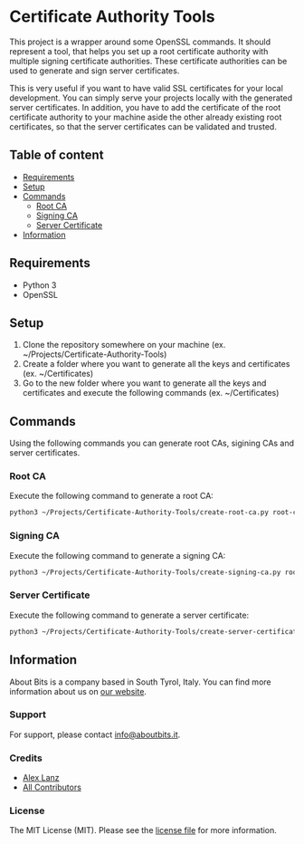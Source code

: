 Certificate Authority Tools
===========================

This project is a wrapper around some OpenSSL commands. It should represent a tool, that helps you set up a root certificate authority with multiple signing certificate authorities. These certificate authorities can be used to generate and sign server certificates.

This is very useful if you want to have valid SSL certificates for your local development. You can simply serve your projects locally with the generated server certificates. In addition, you have to add the certificate of the root certificate authority to your machine aside the other already existing root certificates, so that the server certificates can be validated and trusted. 

## Table of content

- [Requirements](#requirements)
- [Setup](#setup)
- [Commands](#commands)
    - [Root CA](#root-ca)
    - [Signing CA](#signing-ca)
    - [Server Certificate](#server-certificate)
- [Information](#information)

## Requirements

- Python 3
- OpenSSL

## Setup

1. Clone the repository somewhere on your machine (ex. ~/Projects/Certificate-Authority-Tools)
2. Create a folder where you want to generate all the keys and certificates (ex. ~/Certificates)
3. Go to the new folder where you want to generate all the keys and certificates and execute the following commands (ex. ~/Certificates)

## Commands

Using the following commands you can generate root CAs, sigining CAs and server certificates.

### Root CA

Execute the following command to generate a root CA:

```bash
python3 ~/Projects/Certificate-Authority-Tools/create-root-ca.py root-ca
```

### Signing CA

Execute the following command to generate a signing CA:

```bash
python3 ~/Projects/Certificate-Authority-Tools/create-signing-ca.py root-ca signing-ca-01
```

### Server Certificate

Execute the following command to generate a server certificate:

```bash
python3 ~/Projects/Certificate-Authority-Tools/create-server-certificate.py signing-ca-01 www.krumer.it
```

## Information

About Bits is a company based in South Tyrol, Italy. You can find more information about us on [our website](https://aboutbits.it).

### Support

For support, please contact [info@aboutbits.it](mailto:info@aboutbits.it).

### Credits

- [Alex Lanz](https://github.com/alexlanz)
- [All Contributors](../../contributors)

### License

The MIT License (MIT). Please see the [license file](license.md) for more information.
